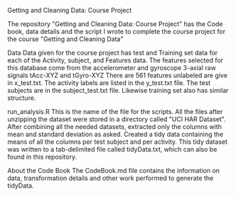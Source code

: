 Getting and Cleaning Data: Course Project

The repository "Getting and Cleaning Data: Course Project" has the Code book, data details and the script I wrote to complete the course project for the course "Getting and Cleaning Data"

Data
Data given for the course project has test and Training set data for each of the Activity, subject, and Features data.
The features selected for this database come from the accelerometer and gyroscope 3-axial raw signals tAcc-XYZ and tGyro-XYZ
There are 561 features unlabeled are give in x_test.txt. The activity labels are listed in the y_test.txt file. The test subjects are in the subject_test.txt file.
Likewise training set also has similar structure.

run_analysis.R
This is the name of the file for the scripts.
All the files after unzipping the dataset were stored in a directory called "UCI HAR Dataset". After combining all the needed datasets, extracted only the columns with mean and standard deviation as asked. Created a tidy data containing the means of all the columns per test subject and per activity. This tidy dataset was written to a tab-delimited file called tidyData.txt, which can also be found in this repository.

About the Code Book
The CodeBook.md file contains the information on data, transformation details and other work performed to generate the tidyData.
